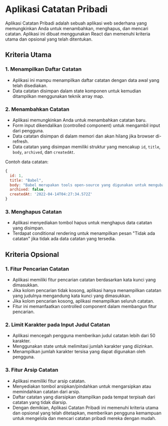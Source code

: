 # Aplikasi Catatan Pribadi

Aplikasi Catatan Pribadi adalah sebuah aplikasi web sederhana yang memungkinkan Anda untuk menambahkan, menghapus, dan mencari catatan. Aplikasi ini dibuat menggunakan React dan memenuhi kriteria utama dan opsional yang telah ditentukan.

## Kriteria Utama

### 1. Menampilkan Daftar Catatan
- Aplikasi ini mampu menampilkan daftar catatan dengan data awal yang telah disediakan.
- Data catatan disimpan dalam state komponen untuk kemudian ditampilkan menggunakan teknik array map.

### 2. Menambahkan Catatan
- Aplikasi memungkinkan Anda untuk menambahkan catatan baru.
- Form input dikendalikan (controlled component) untuk mengambil input dari pengguna.
- Data catatan disimpan di dalam memori dan akan hilang jika browser di-refresh.
- Data catatan yang disimpan memiliki struktur yang mencakup `id`, `title`, `body`, `archived`, dan `createdAt`.

Contoh data catatan:
```javascript
{
  id: 1,
  title: "Babel",
  body: "Babel merupakan tools open-source yang digunakan untuk mengubah sintaks ECMAScript 2015+ menjadi sintaks yang didukung oleh JavaScript engine versi lama. Babel sering dipakai ketika kita menggunakan sintaks terbaru termasuk sintaks JSX.",
  archived: false,
  createdAt: '2022-04-14T04:27:34.572Z'
} 
```
### 3. Menghapus Catatan

- Aplikasi menyediakan tombol hapus untuk menghapus data catatan yang disimpan.
- Terdapat conditional rendering untuk menampilkan pesan "Tidak ada catatan" jika tidak ada data catatan yang tersedia.
## Kriteria Opsional
### 1. Fitur Pencarian Catatan
- Aplikasi memiliki fitur pencarian catatan berdasarkan kata kunci yang dimasukkan.
- Jika kolom pencarian tidak kosong, aplikasi hanya menampilkan catatan yang judulnya mengandung kata kunci yang dimasukkan.
- Jika kolom pencarian kosong, aplikasi menampilkan seluruh catatan.
- Fitur ini memanfaatkan controlled component dalam membangun fitur pencarian.
### 2. Limit Karakter pada Input Judul Catatan
- Aplikasi mencegah pengguna memberikan judul catatan lebih dari 50 karakter.
- Menggunakan state untuk melimitasi jumlah karakter yang diizinkan.
- Menampilkan jumlah karakter tersisa yang dapat digunakan oleh pengguna.
### 3. Fitur Arsip Catatan
- Aplikasi memiliki fitur arsip catatan.
- Menyediakan tombol arsipkan/pindahkan untuk mengarsipkan atau memindahkan catatan dari arsip.
- Daftar catatan yang diarsipkan ditampilkan pada tempat terpisah dari catatan yang tidak diarsip.
- Dengan demikian, Aplikasi Catatan Pribadi ini memenuhi kriteria utama dan opsional yang telah ditetapkan, memberikan pengguna kemampuan untuk mengelola dan mencari catatan pribadi mereka dengan mudah.